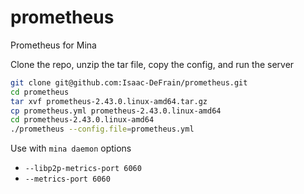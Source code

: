 # prometheus

Prometheus for Mina

Clone the repo, unzip the tar file, copy the config, and run the server

```sh
git clone git@github.com:Isaac-DeFrain/prometheus.git
cd prometheus
tar xvf prometheus-2.43.0.linux-amd64.tar.gz
cp prometheus.yml prometheus-2.43.0.linux-amd64
cd prometheus-2.43.0.linux-amd64
./prometheus --config.file=prometheus.yml
```

Use with `mina daemon` options
- `--libp2p-metrics-port 6060`
- `--metrics-port 6060`
